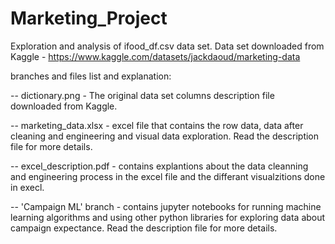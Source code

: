 # Marketing_Project
Exploration and analysis of ifood_df.csv data set.
Data set downloaded from Kaggle - https://www.kaggle.com/datasets/jackdaoud/marketing-data

branches and files list and explanation:

-- dictionary.png - The original data set columns description file downloaded from Kaggle.

-- marketing_data.xlsx - excel file that contains the row data, data after cleaning and engineering and visual data exploration.
                         Read the description file for more details.
                         
-- excel_description.pdf - contains explantions about the data cleanning and engineering process in the excel file and the differant visualzitions done in                              execl.
                         
-- 'Campaign ML' branch - contains jupyter notebooks for running machine learning algorithms and using other python libraries for exploring data about                                 campaign expectance. 
                          Read the description file for more details.



